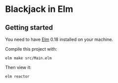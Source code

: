 # Blackjack in Elm

## Getting started

You need to have [Elm](http://elm-lang.org/) 0.18 installed on your machine.

Compile this project with:

    elm make src/Main.elm

Then view it:

    elm reactor
